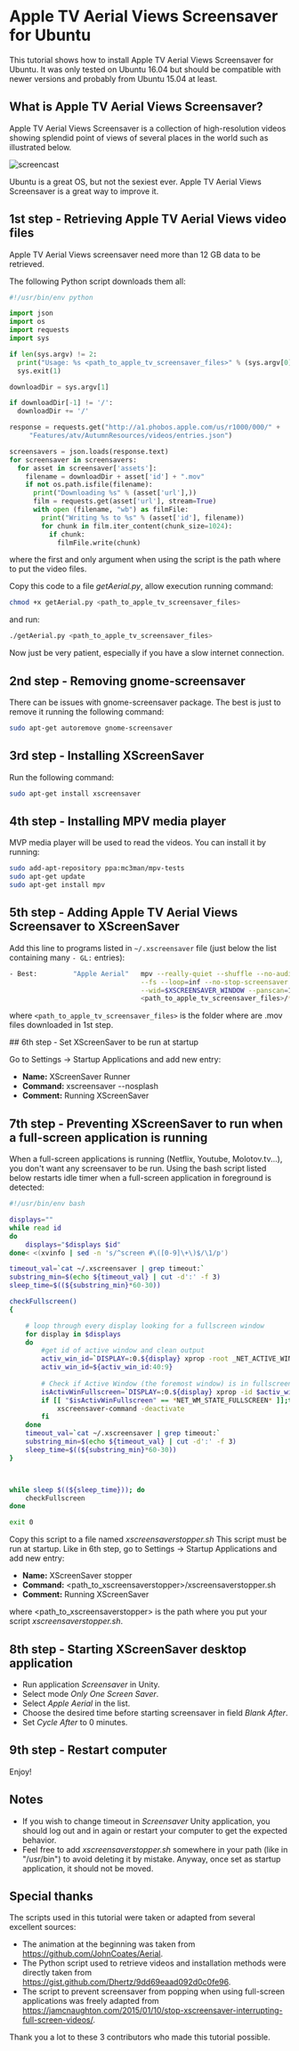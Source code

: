# Apple TV Aerial Views Screensaver for Ubuntu

This tutorial shows how to install Apple TV Aerial Views Screensaver for Ubuntu. It was only tested on Ubuntu 16.04 but should be compatible with newer versions and probably from Ubuntu 15.04 at least.

## What is Apple TV Aerial Views Screensaver?

Apple TV Aerial Views Screensaver is a collection of high-resolution videos showing splendid point of views of several places in the world such as illustrated below.

![screencast](https://cloud.githubusercontent.com/assets/499192/10754100/c0e1cc4c-7c95-11e5-9d3b-842d3acc2fd5.gif)

Ubuntu is a great OS, but not the sexiest ever. Apple TV Aerial Views Screensaver is a great way to improve it.

## 1st step - Retrieving Apple TV Aerial Views video files

Apple TV Aerial Views screensaver need more than 12 GB data to be retrieved.

The following Python script downloads them all:

```python
#!/usr/bin/env python

import json
import os
import requests
import sys

if len(sys.argv) != 2:
  print("Usage: %s <path_to_apple_tv_screensaver_files>" % (sys.argv[0]))
  sys.exit(1)

downloadDir = sys.argv[1]

if downloadDir[-1] != '/':
  downloadDir += '/'

response = requests.get("http://a1.phobos.apple.com/us/r1000/000/" +
     "Features/atv/AutumnResources/videos/entries.json")

screensavers = json.loads(response.text)
for screensaver in screensavers:
  for asset in screensaver['assets']:
    filename = downloadDir + asset['id'] + ".mov"
    if not os.path.isfile(filename):
      print("Downloading %s" % (asset['url'],))
      film = requests.get(asset['url'], stream=True)
      with open (filename, "wb") as filmFile:
        print("Writing %s to %s" % (asset['id'], filename))
        for chunk in film.iter_content(chunk_size=1024):
          if chunk:
            filmFile.write(chunk)
```

where the first and only argument when using the script is the path where to put the video files.

Copy this code to a file *getAerial.py*, allow execution running command:

```bash
chmod +x getAerial.py <path_to_apple_tv_screensaver_files>
```

and run:

```bash
./getAerial.py <path_to_apple_tv_screensaver_files>
```

Now just be very patient, especially if you have a slow internet connection.

## 2nd step - Removing gnome-screensaver

There can be issues with gnome-screensaver package. The best is just to remove it running the following command:

```bash
sudo apt-get autoremove gnome-screensaver
```

## 3rd step - Installing XScreenSaver

Run the following command:

```bash
sudo apt-get install xscreensaver
```

## 4th step - Installing MPV media player

MVP media player will be used to read the videos. You can install it by running:

```bash
sudo add-apt-repository ppa:mc3man/mpv-tests
sudo apt-get update
sudo apt-get install mpv
```

## 5th step - Adding Apple TV Aerial Views Screensaver to XScreenSaver

Add this line to programs listed in `~/.xscreensaver` file (just below the list containing many `- GL:` entries):

```bash
- Best:         "Apple Aerial"   mpv --really-quiet --shuffle --no-audio       \
                                 --fs --loop=inf --no-stop-screensaver       \
                                 --wid=$XSCREENSAVER_WINDOW --panscan=1      \
                                 <path_to_apple_tv_screensaver_files>/*                      \n\
```

where `<path_to_apple_tv_screensaver_files>` is the folder where are .mov files downloaded in 1st step.

## 6th step - Set XScreenSaver to be run at startup

Go to Settings -> Startup Applications and add new entry:

- __Name:__ XScreenSaver Runner
- __Command:__ xscreensaver --nosplash
- __Comment:__ Running XScreenSaver

## 7th step - Preventing XScreenSaver to run when a full-screen application is running

When a full-screen applications is running (Netflix, Youtube, Molotov.tv...), you don't want any screensaver to be run. Using the bash script listed below restarts idle timer when a full-screen application in foreground is detected:

```bash
#!/usr/bin/env bash

displays=""
while read id
do
    displays="$displays $id"
done< <(xvinfo | sed -n 's/^screen #\([0-9]\+\)$/\1/p')

timeout_val=`cat ~/.xscreensaver | grep timeout:`
substring_min=$(echo ${timeout_val} | cut -d':' -f 3)
sleep_time=$((${substring_min}*60-30))

checkFullscreen()
{

    # loop through every display looking for a fullscreen window
    for display in $displays
    do
        #get id of active window and clean output
        activ_win_id=`DISPLAY=:0.${display} xprop -root _NET_ACTIVE_WINDOW`
        activ_win_id=${activ_win_id:40:9}
        
        # Check if Active Window (the foremost window) is in fullscreen state
        isActivWinFullscreen=`DISPLAY=:0.${display} xprop -id $activ_win_id | grep _NET_WM_STATE_FULLSCREEN`
        if [[ "$isActivWinFullscreen" == *NET_WM_STATE_FULLSCREEN* ]];then
        	xscreensaver-command -deactivate
	    fi
    done
    timeout_val=`cat ~/.xscreensaver | grep timeout:`
	substring_min=$(echo ${timeout_val} | cut -d':' -f 3)
	sleep_time=$((${substring_min}*60-30))
}



while sleep $((${sleep_time})); do
    checkFullscreen
done

exit 0
```
Copy this script to a file named *xscreensaverstopper.sh*
This script must be run at startup. Like in 6th step, go to Settings -> Startup Applications and add new entry:

- __Name:__ XScreenSaver stopper
- __Command:__ &lt;path_to_xscreensaverstopper&gt;/xscreensaverstopper.sh
- __Comment:__ Running XScreenSaver

where &lt;path_to_xscreensaverstopper&gt; is the path where you put your script *xscreensaverstopper.sh*.

## 8th step - Starting XScreenSaver desktop application

- Run application *Screensaver* in Unity.
- Select mode *Only One Screen Saver*.
- Select *Apple Aerial* in the list.
- Choose the desired time before starting screensaver in field *Blank After*.
- Set *Cycle After* to 0 minutes.

## 9th step - Restart computer

Enjoy!

## Notes

- If you wish to change timeout in *Screensaver* Unity application, you should log out and in again or restart your computer to get the expected behavior.
- Feel free to add *xscreensaverstopper.sh* somewhere in your path (like in "/usr/bin") to avoid deleting it by mistake. Anyway, once set as startup application, it should not be moved.

## Special thanks

The scripts used in this tutorial were taken or adapted from several excellent sources:

- The animation at the beginning was taken from https://github.com/JohnCoates/Aerial.
- The Python script used to retrieve videos and installation methods were directly taken from https://gist.github.com/Dhertz/9dd69eaad092d0c0fe96.
- The script to prevent screensaver from popping when using full-screen applications was freely adapted from https://jamcnaughton.com/2015/01/10/stop-xscreensaver-interrupting-full-screen-videos/.

Thank you a lot to these 3 contributors who made this tutorial possible.

